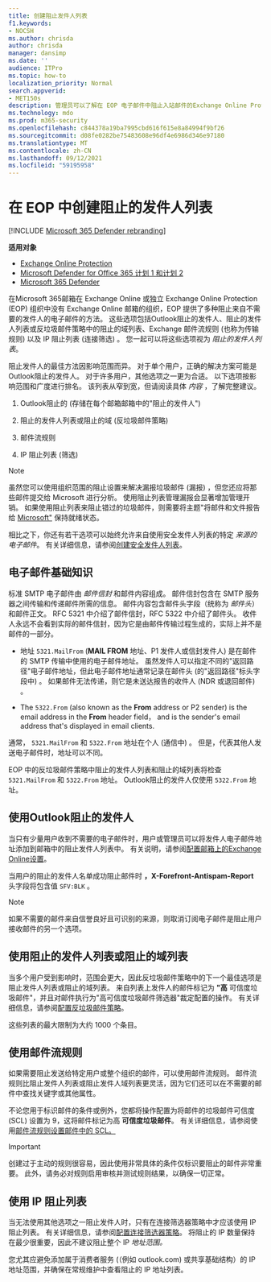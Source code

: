 ```yaml
---
title: 创建阻止发件人列表
f1.keywords:
- NOCSH
ms.author: chrisda
author: chrisda
manager: dansimp
ms.date: ''
audience: ITPro
ms.topic: how-to
localization_priority: Normal
search.appverid:
- MET150s
description: 管理员可以了解在 EOP 电子邮件中阻止入站邮件的Exchange Online Protection (首选) 。
ms.technology: mdo
ms.prod: m365-security
ms.openlocfilehash: c844378a19ba7995cbd616f615e8a84994f9bf26
ms.sourcegitcommit: d08fe0282be75483608e96df4e6986d346e97180
ms.translationtype: MT
ms.contentlocale: zh-CN
ms.lasthandoff: 09/12/2021
ms.locfileid: "59195958"
---
```

# <a name="create-blocked-sender-lists-in-eop"></a>在 EOP 中创建阻止的发件人列表

[!INCLUDE [Microsoft 365 Defender rebranding](../includes/microsoft-defender-for-office.md)]

**适用对象**
- [Exchange Online Protection](exchange-online-protection-overview.md)
- [Microsoft Defender for Office 365 计划 1 和计划 2](defender-for-office-365.md)
- [Microsoft 365 Defender](../defender/microsoft-365-defender.md)

在Microsoft 365邮箱在 Exchange Online 或独立 Exchange Online Protection (EOP) 组织中没有 Exchange Online 邮箱的组织，EOP 提供了多种阻止来自不需要的发件人的电子邮件的方法。 这些选项包括Outlook阻止的发件人、阻止的发件人列表或反垃圾邮件策略中的阻止的域列表、Exchange 邮件流规则 (也称为传输规则) 以及 IP 阻止列表 (连接筛选) 。 您一起可以将这些选项视为 _阻止的发件人列表_。

阻止发件人的最佳方法因影响范围而异。 对于单个用户，正确的解决方案可能是Outlook阻止的发件人。 对于许多用户，其他选项之一更为合适。 以下选项按影响范围和广度进行排名。 该列表从窄到宽，但请阅读具体 *内容* ，了解完整建议。

1. Outlook阻止的 (存储在每个邮箱邮箱中的"阻止的发件人") 

2. 阻止的发件人列表或阻止的域 (反垃圾邮件策略) 

3. 邮件流规则

4. IP 阻止列表 (筛选) 

> [!NOTE]
> 虽然您可以使用组织范围的阻止设置来解决漏报垃圾邮件 (漏报) ，但您还应将那些邮件提交给 Microsoft 进行分析。 使用阻止列表管理漏报会显著增加管理开销。 如果使用阻止列表来阻止错过的垃圾邮件，则需要将主题"将邮件和文件报告给 [Microsoft"](report-junk-email-messages-to-microsoft.md) 保持就绪状态。

相比之下，你还有若干选项可以始终允许来自使用安全发件人列表的特定 _来源的电子邮件_。 有关详细信息，请参阅[创建安全发件人列表](create-safe-sender-lists-in-office-365.md)。

## <a name="email-message-basics"></a>电子邮件基础知识

标准 SMTP 电子邮件由 *邮件信封* 和邮件内容组成。 邮件信封包含在 SMTP 服务器之间传输和传递邮件所需的信息。 邮件内容包含邮件头字段（统称为 *邮件头*）和邮件正文。 RFC 5321 中介绍了邮件信封，RFC 5322 中介绍了邮件头。 收件人永远不会看到实际的邮件信封，因为它是由邮件传输过程生成的，实际上并不是邮件的一部分。

- 地址 `5321.MailFrom` (**MAIL FROM** 地址、P1 发件人或信封发件人) 是在邮件的 SMTP 传输中使用的电子邮件地址。 虽然发件人可以指定不同的"返回路径"电子邮件地址，但此电子邮件地址通常记录在邮件头 (的"返回路径"标头字段中) 。  如果邮件无法传递，则它是未送达报告的收件人 (NDR 或退回邮件) 。

- The `5322.From` (also known as the **From** address or P2 sender) is the email address in the **From** header field， and is the sender's email address that's displayed in email clients.

通常， `5321.MailFrom` 和 `5322.From` 地址在个人 (通信中) 。 但是，代表其他人发送电子邮件时，地址可以不同。

EOP 中的反垃圾邮件策略中阻止的发件人列表和阻止的域列表将检查 `5321.MailFrom` 和 `5322.From` 地址。 Outlook阻止的发件人仅使用 `5322.From` 地址。

## <a name="use-outlook-blocked-senders"></a>使用Outlook阻止的发件人

当只有少量用户收到不需要的电子邮件时，用户或管理员可以将发件人电子邮件地址添加到邮箱中的阻止发件人列表中。 有关说明，请参阅[配置邮箱上的Exchange Online设置](configure-junk-email-settings-on-exo-mailboxes.md)。

当用户的阻止的发件人名单成功阻止邮件时 **，X-Forefront-Antispam-Report** 头字段将包含值 `SFV:BLK` 。

> [!NOTE]
> 如果不需要的邮件来自信誉良好且可识别的来源，则取消订阅电子邮件是阻止用户接收邮件的另一个选项。

## <a name="use-blocked-sender-lists-or-blocked-domain-lists"></a>使用阻止的发件人列表或阻止的域列表

当多个用户受到影响时，范围会更大，因此反垃圾邮件策略中的下一个最佳选项是阻止发件人列表或阻止的域列表。 来自列表上发件人的邮件标记为 **"高** 可信度垃圾邮件"，并且对邮件执行为"高可信度垃圾邮件筛选器"裁定配置的操作。 有关详细信息，请参阅[配置反垃圾邮件策略](configure-your-spam-filter-policies.md)。

这些列表的最大限制为大约 1000 个条目。

## <a name="use-mail-flow-rules"></a>使用邮件流规则

如果需要阻止发送给特定用户或整个组织的邮件，可以使用邮件流规则。 邮件流规则比阻止发件人列表或阻止发件人域列表更灵活，因为它们还可以在不需要的邮件中查找关键字或其他属性。

不论您用于标识邮件的条件或例外，您都将操作配置为将邮件的垃圾邮件可信度 (SCL) 设置为 9，这将邮件标记为高 **可信度垃圾邮件**。 有关详细信息，请参阅使用[邮件流规则设置邮件中的 SCL。](/exchange/security-and-compliance/mail-flow-rules/use-rules-to-set-scl)

> [!IMPORTANT]
> 创建过于主动的规则很容易，因此使用非常具体的条件仅标识要阻止的邮件非常重要。 此外，请务必对规则启用审核并测试规则结果，以确保一切正常。

## <a name="use-the-ip-block-list"></a>使用 IP 阻止列表

当无法使用其他选项之一阻止发件人时，只有在连接筛选器策略中才应该使用 IP 阻止列表。 有关详细信息，请参阅[配置连接筛选器策略](configure-the-connection-filter-policy.md)。 将阻止的 IP 数量保持在最少很重要，因此不建议阻止整个 IP *地址范围。*

您尤其应避免添加属于消费者服务 (（例如 outlook.com) 或共享基础结构）的 IP 地址范围，并确保在常规维护中查看阻止的 IP 地址列表。
